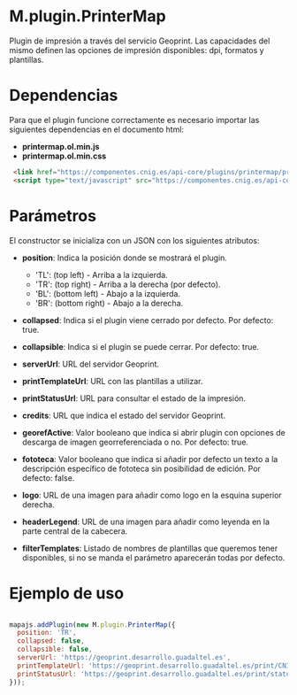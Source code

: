 # M.plugin.PrinterMap


Plugin de impresión a través del servicio Geoprint. Las capacidades del mismo definen las opciones de impresión disponibles: dpi, formatos y plantillas.

# Dependencias

Para que el plugin funcione correctamente es necesario importar las siguientes dependencias en el documento html:

- **printermap.ol.min.js**
- **printermap.ol.min.css**

```html
 <link href="https://componentes.cnig.es/api-core/plugins/printermap/printermap.ol.min.css" rel="stylesheet" />
 <script type="text/javascript" src="https://componentes.cnig.es/api-core/plugins/printermap/printermap.ol.min.js"></script>
```

# Parámetros

El constructor se inicializa con un JSON con los siguientes atributos:

- **position**: Indica la posición donde se mostrará el plugin.
  - 'TL': (top left) - Arriba a la izquierda.
  - 'TR': (top right) - Arriba a la derecha (por defecto).
  - 'BL': (bottom left) - Abajo a la izquierda.
  - 'BR': (bottom right) - Abajo a la derecha.

- **collapsed**: Indica si el plugin viene cerrado por defecto. Por defecto: true.

- **collapsible**: Indica si el plugin se puede cerrar. Por defecto: true.

- **serverUrl**: URL del servidor Geoprint.

- **printTemplateUrl**: URL con las plantillas a utilizar.

- **printStatusUrl**: URL para consultar el estado de la impresión.

- **credits**: URL que indica el estado del servidor Geoprint.

- **georefActive**: Valor booleano que indica si abrir plugin con opciones de descarga de imagen georreferenciada o no. Por defecto: true.

- **fototeca**: Valor booleano que indica si añadir por defecto un texto a la descripción específico de fototeca sin posibilidad de edición. Por defecto: false.

- **logo**: URL de una imagen para añadir como logo en la esquina superior derecha.

- **headerLegend**: URL de una imagen para añadir como leyenda en la parte central de la cabecera.

- **filterTemplates**: Listado de nombres de plantillas que queremos tener disponibles, si no se manda el parámetro aparecerán todas por defecto.


# Ejemplo de uso

```javascript

mapajs.addPlugin(new M.plugin.PrinterMap({
  position: 'TR',
  collapsed: false,
  collapsible: false,
  serverUrl: 'https://geoprint.desarrollo.guadaltel.es',
  printTemplateUrl: 'https://geoprint.desarrollo.guadaltel.es/print/CNIG',
  printStatusUrl: 'https://geoprint.desarrollo.guadaltel.es/print/status',
}));
```